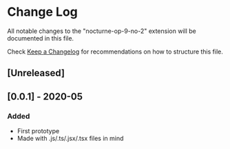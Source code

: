 # Change Log

All notable changes to the "nocturne-op-9-no-2" extension will be documented in this file.

Check [Keep a Changelog](http://keepachangelog.com/) for recommendations on how to structure this file.

## [Unreleased]

## [0.0.1] - 2020-05
### Added
- First prototype
- Made with .js/.ts/.jsx/.tsx files in mind
